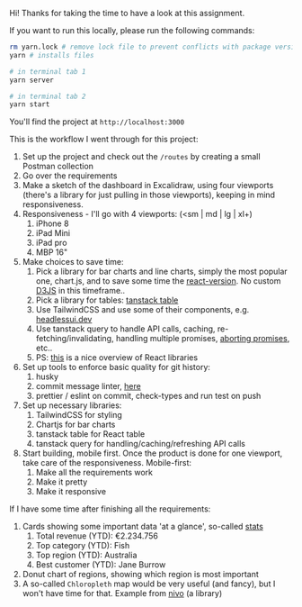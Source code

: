 Hi! Thanks for taking the time to have a look at this assignment.

If you want to run this locally, please run the following commands:
```sh
rm yarn.lock # remove lock file to prevent conflicts with package version
yarn # installs files

# in terminal tab 1
yarn server

# in terminal tab 2
yarn start
```

You'll find the project at `http://localhost:3000`

This is the workflow I went through for this project:

1. Set up the project and check out the `/routes` by creating a small Postman collection
2. Go over the requirements
3. Make a sketch of the dashboard in Excalidraw, using four viewports (there's a library for just pulling in those viewports), keeping in mind responsiveness.
4. Responsiveness - I'll go with 4 viewports: (<sm | md | lg | xl+)
   1. iPhone 8
   2. iPad Mini
   3. iPad pro
   4. MBP 16"
5. Make choices to save time:
   1. Pick a library for bar charts and line charts, simply the most popular one, chart.js, and to save some time the [react-version](https://react-chartjs-2.js.org/). No custom [D3JS](https://d3js.org/) in this timeframe..
   2. Pick a library for tables: [tanstack table](https://tanstack.com/table/v8)
   3. Use TailwindCSS and use some of their components, e.g. [headlessui.dev](https://headlessui.com/react/radio-group)
   4. Use tanstack query to handle API calls, caching, re-fetching/invalidating, handling multiple promises, [aborting promises](https://developer.mozilla.org/en-US/docs/Web/API/AbortController), etc..
   5. PS: [this](https://www.robinwieruch.de/react-libraries/#react-animation-libraries) is a nice overview of React libraries
6. Set up tools to enforce basic quality for git history:
   1. husky
   2. commit message linter, [here](https://commitlint.js.org/#/guides-local-setup?id=install-commitlint)
   3. prettier / eslint on commit, check-types and run test on push
7. Set up necessary libraries:
   1. TailwindCSS for styling
   2. Chartjs for bar charts
   3. tanstack table for React table
   4. tanstack query for handling/caching/refreshing API calls
8. Start building, mobile first. Once the product is done for one viewport, take care of the responsiveness. Mobile-first:
   1. Make all the requirements work
   2. Make it pretty
   3. Make it responsive

If I have some time after finishing all the requirements:
1. Cards showing some important data 'at a glance', so-called [stats](https://tailwindui.com/components/application-ui/data-display/stats)
   1. Total revenue (YTD): €2.234.756
   2. Top category (YTD): Fish
   3. Top region (YTD): Australia
   4. Best customer (YTD): Jane Burrow
2. Donut chart of regions, showing which region is most important
3. A so-called `Chloropleth` map would be very useful (and fancy), but I won't have time for that. Example from [nivo](https://nivo.rocks/choropleth/) (a library)
